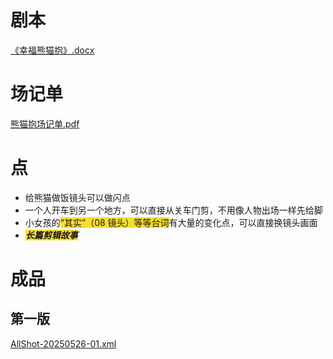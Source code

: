 # 剧本
[《幸福熊猫抱》.docx](https://www.yuque.com/attachments/yuque/0/2025/docx/22404493/1748228937375-9402b4da-6a3e-4073-aab2-0f4fefd71188.docx)

# 场记单
[熊猫抱场记单.pdf](https://www.yuque.com/attachments/yuque/0/2025/pdf/22404493/1748228965568-9a415f85-13a7-4a6f-9243-93a60e5b0075.pdf)

# 点
+ 给熊猫做饭镜头可以做闪点
+ 一个人开车到另一个地方，可以直接从关车门剪，不用像人物出场一样先给脚
+ 小女孩的<font style="background-color:#FBDE28;">“其实”（08 镜头）等等台词</font>有大量的变化点，可以直接换镜头画面
+ _**<font style="background-color:#FBDE28;">长篇剪辑故事</font>**_**<font style="background-color:#FBDE28;"></font>**

# 成品
## 第一版
[AllShot-20250526-01.xml](https://www.yuque.com/attachments/yuque/0/2025/xml/22404493/1748314963980-fbae135a-12a6-4d27-b89e-121dac8a4e0f.xml)

